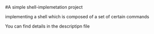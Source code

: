 #A simple shell-implemetation project

implementing a shell which is composed of a set of certain commands

You can find details in the descriptipn file
